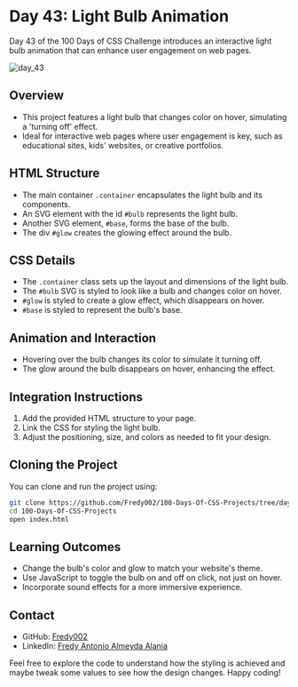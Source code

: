# Day 43: Light Bulb Animation

Day 43 of the 100 Days of CSS Challenge introduces an interactive light bulb animation that can enhance user engagement on web pages.

![day_43](https://github.com/Fredy002/100-Days-Of-CSS-Projects/assets/104151778/7c54f7fb-f1f0-41cb-b795-569a86df52fa)

## Overview

- This project features a light bulb that changes color on hover, simulating a 'turning off' effect.
- Ideal for interactive web pages where user engagement is key, such as educational sites, kids' websites, or creative portfolios.

## HTML Structure

- The main container `.container` encapsulates the light bulb and its components.
- An SVG element with the id `#bulb` represents the light bulb.
- Another SVG element, `#base`, forms the base of the bulb.
- The div `#glow` creates the glowing effect around the bulb.

## CSS Details

- The `.container` class sets up the layout and dimensions of the light bulb.
- The `#bulb` SVG is styled to look like a bulb and changes color on hover.
- `#glow` is styled to create a glow effect, which disappears on hover.
- `#base` is styled to represent the bulb's base.

## Animation and Interaction

- Hovering over the bulb changes its color to simulate it turning off.
- The glow around the bulb disappears on hover, enhancing the effect.

## Integration Instructions

1. Add the provided HTML structure to your page.
2. Link the CSS for styling the light bulb.
3. Adjust the positioning, size, and colors as needed to fit your design.

## Cloning the Project

You can clone and run the project using:

```bash
git clone https://github.com/Fredy002/100-Days-Of-CSS-Projects/tree/day_41-50/day_41
cd 100-Days-Of-CSS-Projects
open index.html
```

## Learning Outcomes

- Change the bulb's color and glow to match your website's theme.
- Use JavaScript to toggle the bulb on and off on click, not just on hover.
- Incorporate sound effects for a more immersive experience.

## Contact

- GitHub: [Fredy002](https://github.com/Fredy002)
- LinkedIn: [Fredy Antonio Almeyda Alania](https://www.linkedin.com/in/fredy-antonio-almeyda-alania/)

Feel free to explore the code to understand how the styling is achieved and maybe tweak some values to see how the design changes. Happy coding!
